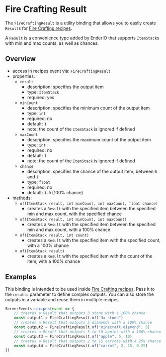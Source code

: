 # Fire Crafting Result

The `FireCraftingResult` is a utility binding that allows you to easily create `Result`s for [Fire Crafting recipes](../misc/firecrafting.md).

A `Result` is a convenience type added by EnderIO that supports `ItemStack`s with min and max counts, as well as chances.

## Overview

-   access in recipes event via: `FireCraftingResult`
-   properties:
    -   `result`
        -   description: specifies the output item
        -   type: `ItemStack`
        -   required: yes
    -   `minCount`
        -   description: specifies the minimum count of the output item
        -   type: `int`
        -   required: no
        -   default: `1`
        -   note: the count of the `ItemStack` is ignored if defined
    -   `maxCount`
        -   description: specifies the maximum count of the output item
        -   type: `int`
        -   required: no
        -   default: `1`
        -   note: the count of the `ItemStack` is ignored if defined
    -   `chance`
        -   description: specifies the chance of the output item, between `0` and `1`
        -   type: `float`
        -   required: no
        -   default: `1.0` (100% chance)
-   methods:
    -   `of(ItemStack result, int minCount, int maxCount, float chance)`
        -   creates a `Result` with the specified item between the specified min and max count, with the specified chance
    -   `of(ItemStack result, int minCount, int maxCount)`
        -   creates a `Result` with the specified item between the specified min and max count, with a 100% chance
    -   `of(ItemStack result, int count)`
        -   creates a `Result` with the specified item with the specified count, with a 100% chance
    -   `of(ItemStack result)`
        -   creates a `Result` with the specified item with the count of the item, with a 100% chance

## Examples

This binding is intended to be used inside [Fire Crafting recipes](../misc/firecrafting.md). Pass it to the `results` parameter to define complex outputs. You
can also store the outputs in a variable and reuse them in multiple recipes.

```js
ServerEvents.recipes(event => {
    // creates a Result that outputs 3 stone with a 100% chance
    const output1 = FireCraftingResult.of("3x stone")
    // creates a Result that outputs 5 diamonds with a 100% chance
    const output2 = FireCraftingResult.of("minecraft:diamond", 5)
    // creates a Result that outputs 5 to 10 apples with a 100% chance
    const output3 = FireCraftingResult.of("apple", 5, 10)
    // creates a Result that outputs 2 to 15 carrots with a 25% chance
    const output4 = FireCraftingResult.of("carrot", 2, 15, 0.25)
})
```

